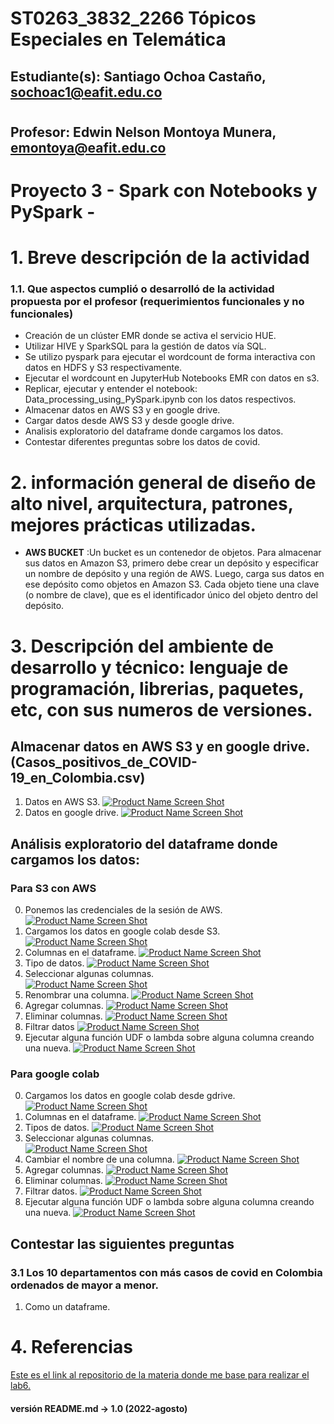 # ST0263_3832_2266 Tópicos Especiales en Telemática
## Estudiante(s): Santiago Ochoa Castaño, sochoac1@eafit.edu.co
#
## Profesor: Edwin Nelson Montoya Munera, emontoya@eafit.edu.co
#
# Proyecto 3 - Spark con Notebooks y PySpark - 
#
# 1. Breve descripción de la actividad

### 1.1. Que aspectos cumplió o desarrolló de la actividad propuesta por el profesor (requerimientos funcionales y no funcionales)
- Creación de un clúster EMR donde se activa el servicio HUE.
- Utilizar HIVE y SparkSQL para la gestión de datos vía SQL.
- Se utilizo pyspark para ejecutar el wordcount de forma interactiva con datos en HDFS y S3 respectivamente.
- Ejecutar el wordcount en JupyterHub Notebooks EMR con datos en s3.
- Replicar, ejecutar y entender el notebook: Data_processing_using_PySpark.ipynb con los datos respectivos.
- Almacenar datos en AWS S3 y en google drive.
- Cargar datos desde AWS S3 y desde google drive.
- Analisis exploratorio del dataframe donde cargamos los datos.
- Contestar diferentes preguntas sobre los datos de covid.

# 2. información general de diseño de alto nivel, arquitectura, patrones, mejores prácticas utilizadas.
- **AWS BUCKET** :Un bucket es un contenedor de objetos. Para almacenar sus datos en Amazon S3, primero debe crear un depósito y especificar un nombre de depósito y una región de AWS. Luego, carga sus datos en ese depósito como objetos en Amazon S3. Cada objeto tiene una clave (o nombre de clave), que es el identificador único del objeto dentro del depósito.

# 3. Descripción del ambiente de desarrollo y técnico: lenguaje de programación, librerias, paquetes, etc, con sus numeros de versiones.

## Almacenar datos en AWS S3 y en google drive. (Casos_positivos_de_COVID-19_en_Colombia.csv)
1. Datos en AWS S3.
    [![Product Name Screen Shot][s3]]()
2. Datos en google drive.
    [![Product Name Screen Shot][drive]]()

## Análisis exploratorio del dataframe donde cargamos los datos:
### Para S3 con AWS
0. Ponemos las credenciales de la sesión de AWS.
    [![Product Name Screen Shot][aws]]()
1. Cargamos los datos en google colab desde S3.
    [![Product Name Screen Shot][aws2]]()
1. Columnas en el dataframe.
    [![Product Name Screen Shot][aws3]]()
2. Tipo de datos.
    [![Product Name Screen Shot][aws4]]()
3. Seleccionar algunas columnas.  
    [![Product Name Screen Shot][aws5]]()
4. Renombrar una columna.
    [![Product Name Screen Shot][aws6]]()
5. Agregar columnas.
    [![Product Name Screen Shot][aws7]]()
6. Eliminar columnas.
    [![Product Name Screen Shot][aws8]]()
7. Filtrar datos
    [![Product Name Screen Shot][aws9]]()
8. Ejecutar alguna función UDF o lambda sobre alguna columna creando una nueva.
    [![Product Name Screen Shot][aws10]]()
### Para google colab
0. Cargamos los datos en google colab desde gdrive.
    [![Product Name Screen Shot][colab]]()
1. Columnas en el dataframe.
    [![Product Name Screen Shot][colab2]]()
2. Tipos de datos.
    [![Product Name Screen Shot][colab3]]()
3. Seleccionar algunas columnas.  
    [![Product Name Screen Shot][colab5]]()
4. Cambiar el nombre de una columna.
    [![Product Name Screen Shot][colab4]]()
5. Agregar columnas.
    [![Product Name Screen Shot][colab6]]()
6. Eliminar columnas.
    [![Product Name Screen Shot][colab7]]()
8. Filtrar datos.
    [![Product Name Screen Shot][colab8]]()
9. Ejecutar alguna función UDF o lambda sobre alguna columna creando una nueva.
    [![Product Name Screen Shot][colab9]]()

## Contestar las siguientes preguntas
### 3.1 Los 10 departamentos con más casos de covid en Colombia ordenados de mayor a menor.
1. Como un dataframe.



# 4. Referencias
[Este es el link al repositorio de la materia donde me base para realizar el lab6.](https://github.com/st0263eafit/st0263-2022-2/tree/main/bigdata)




#### versión README.md -> 1.0 (2022-agosto)

[s3]: Images/1-S3.png
[drive]: Images/2-drive.png

[colab]: colab/1-colab.png
[colab2]: colab/2-colab2.png
[colab3]: colab/3-colab3.png
[colab4]: colab/4-colab4.png
[colab5]: colab/5-colab5.png
[colab6]: colab/6-colab6.png
[colab7]: colab/7-colab7.png
[colab8]: colab/8-colab8.png
[colab9]: colab/9-colab9.png

[aws]: aws/1-aws.png
[aws2]: aws/2-aws2.png
[aws3]: aws/3-aws3.png
[aws4]: aws/4-aws4.png
[aws5]: aws/5-aws5.png
[aws6]: aws/6-aws6.png
[aws7]: aws/7-aws7.png
[aws8]: aws/8-aws8.png
[aws9]: aws/9-aws9.png
[aws10]: aws/10-aws10.png







